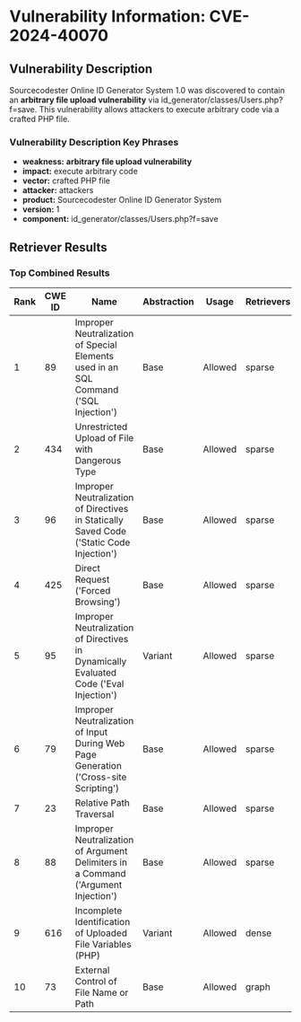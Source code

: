 # Vulnerability Information: CVE-2024-40070

## Vulnerability Description
Sourcecodester Online ID Generator System 1.0 was discovered to contain an **arbitrary file upload vulnerability** via id_generator/classes/Users.php?f=save. This vulnerability allows attackers to execute arbitrary code via a crafted PHP file.

### Vulnerability Description Key Phrases
- **weakness:** **arbitrary file upload vulnerability**
- **impact:** execute arbitrary code
- **vector:** crafted PHP file
- **attacker:** attackers
- **product:** Sourcecodester Online ID Generator System
- **version:** 1
- **component:** id_generator/classes/Users.php?f=save

## Retriever Results

### Top Combined Results

| Rank | CWE ID | Name | Abstraction | Usage  | Retrievers | Individual Scores |
|------|--------|------|-------------|-------|------------|-------------------|
| 1 | 89 | Improper Neutralization of Special Elements used in an SQL Command ('SQL Injection') | Base | Allowed | sparse | 0.195 |
| 2 | 434 | Unrestricted Upload of File with Dangerous Type | Base | Allowed | sparse | 0.191 |
| 3 | 96 | Improper Neutralization of Directives in Statically Saved Code ('Static Code Injection') | Base | Allowed | sparse | 0.186 |
| 4 | 425 | Direct Request ('Forced Browsing') | Base | Allowed | sparse | 0.175 |
| 5 | 95 | Improper Neutralization of Directives in Dynamically Evaluated Code ('Eval Injection') | Variant | Allowed | sparse | 0.170 |
| 6 | 79 | Improper Neutralization of Input During Web Page Generation ('Cross-site Scripting') | Base | Allowed | sparse | 0.170 |
| 7 | 23 | Relative Path Traversal | Base | Allowed | sparse | 0.160 |
| 8 | 88 | Improper Neutralization of Argument Delimiters in a Command ('Argument Injection') | Base | Allowed | sparse | 0.156 |
| 9 | 616 | Incomplete Identification of Uploaded File Variables (PHP) | Variant | Allowed | dense | 0.609 |
| 10 | 73 | External Control of File Name or Path | Base | Allowed | graph | 0.002 |

